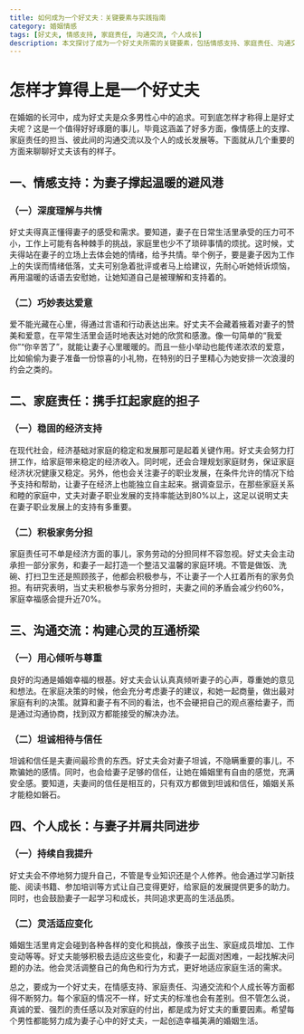 ```yaml
---
title: 如何成为一个好丈夫：关键要素与实践指南
category: 婚姻情感
tags: [好丈夫, 情感支持, 家庭责任, 沟通交流, 个人成长]
description: 本文探讨了成为一个好丈夫所需的关键要素，包括情感支持、家庭责任、沟通交流和个人成长等方面，旨在帮助男性更好地履行丈夫角色，创造幸福美满的婚姻生活。
---
```


# 怎样才算得上是一个好丈夫

在婚姻的长河中，成为好丈夫是众多男性心中的追求。可到底怎样才称得上是好丈夫呢？这是一个值得好好琢磨的事儿，毕竟这涵盖了好多方面，像情感上的支撑、家庭责任的担当、彼此间的沟通交流以及个人的成长发展等。下面就从几个重要的方面来聊聊好丈夫该有的样子。

## 一、情感支持：为妻子撑起温暖的避风港

### （一）深度理解与共情
好丈夫得真正懂得妻子的感受和需求。要知道，妻子在日常生活里承受的压力可不小，工作上可能有各种棘手的挑战，家庭里也少不了琐碎事情的烦扰。这时候，丈夫得站在妻子的立场上去体会她的情绪，给予共情。举个例子，要是妻子因为工作上的失误而情绪低落，丈夫可别急着批评或者马上给建议，先耐心听她倾诉烦恼，再用温暖的话语去安慰她，让她知道自己是被理解和支持着的。

### （二）巧妙表达爱意
爱不能光藏在心里，得通过言语和行动表达出来。好丈夫不会藏着掖着对妻子的赞美和爱意，在平常生活里会适时地表达对她的欣赏和感激。像一句简单的“我爱你”“你辛苦了”，就能让妻子心里暖暖的。而且一些小举动也能传递浓浓的爱意，比如偷偷为妻子准备一份惊喜的小礼物，在特别的日子里精心为她安排一次浪漫的约会之类的。

## 二、家庭责任：携手扛起家庭的担子

### （一）稳固的经济支持
在现代社会，经济基础对家庭的稳定和发展那可是起着关键作用。好丈夫会努力打拼工作，给家庭带来稳定的经济收入。同时呢，还会合理规划家庭财务，保证家庭经济状况健康又稳定。另外，他也会关注妻子的职业发展，在条件允许的情况下给予支持和帮助，让妻子在经济上也能独立自主起来。据调查显示，在那些家庭关系和睦的家庭中，丈夫对妻子职业发展的支持率能达到80%以上，这足以说明丈夫在妻子职业发展上的支持有多重要。

### （二）积极家务分担
家庭责任可不单是经济方面的事儿，家务劳动的分担同样不容忽视。好丈夫会主动承担一部分家务，和妻子一起打造一个整洁又温馨的家庭环境。不管是做饭、洗碗、打扫卫生还是照顾孩子，他都会积极参与，不让妻子一个人扛着所有的家务负担。有研究表明，当丈夫积极参与家务分担时，夫妻之间的矛盾会减少约60%，家庭幸福感会提升近70%。

## 三、沟通交流：构建心灵的互通桥梁

### （一）用心倾听与尊重
良好的沟通是婚姻幸福的根基。好丈夫会认认真真倾听妻子的心声，尊重她的意见和想法。在家庭决策的时候，他会充分考虑妻子的建议，和她一起商量，做出最对家庭有利的决策。就算和妻子有不同的看法，也不会硬把自己的观点塞给妻子，而是通过沟通协商，找到双方都能接受的解决办法。

### （二）坦诚相待与信任
坦诚和信任是夫妻间最珍贵的东西。好丈夫会对妻子坦诚，不隐瞒重要的事儿，不欺骗她的感情。同时，也会给妻子足够的信任，让她在婚姻里有自由的感觉，充满安全感。要知道，夫妻间的信任是相互的，只有双方都做到坦诚和信任，婚姻关系才能稳如磐石。

## 四、个人成长：与妻子并肩共同进步

### （一）持续自我提升
好丈夫会不停地努力提升自己，不管是专业知识还是个人修养。他会通过学习新技能、阅读书籍、参加培训等方式让自己变得更好，给家庭的发展提供更多的助力。同时，也会鼓励妻子一起学习和成长，共同追求更高的生活品质。

### （二）灵活适应变化
婚姻生活里肯定会碰到各种各样的变化和挑战，像孩子出生、家庭成员增加、工作变动等等。好丈夫能够积极去适应这些变化，和妻子一起面对困难，一起找解决问题的办法。他会灵活调整自己的角色和行为方式，更好地适应家庭生活的需求。

总之，要成为一个好丈夫，在情感支持、家庭责任、沟通交流和个人成长等方面都得不断努力。每个家庭的情况不一样，好丈夫的标准也会有差别。但不管怎么说，真诚的爱、强烈的责任感以及对家庭的付出，都是成为好丈夫的重要因素。希望每个男性都能努力成为妻子心中的好丈夫，一起创造幸福美满的婚姻生活。